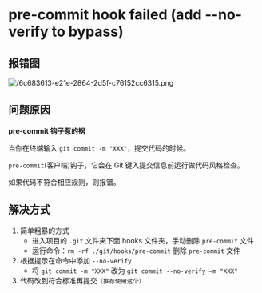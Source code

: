 # pre-commit hook failed (add --no-verify to bypass)

<article-info/>

## 报错图

![/6c683613-e21e-2864-2d5f-c76152cc6315.png](/6c683613-e21e-2864-2d5f-c76152cc6315.png)

## 问题原因

**pre-commit 钩子惹的祸**

当你在终端输入 `git commit -m "XXX"`，提交代码的时候。

`pre-commit`(客户端)钩子，它会在 Git 键入提交信息前运行做代码风格检查。

如果代码不符合相应规则，则报错。

## 解决方式

1. 简单粗暴的方式
   - 进入项目的 `.git` 文件夹下面 hooks 文件夹，手动删除 `pre-commit` 文件
   - 运行命令：`rm -rf ./git/hooks/pre-commit` 删除 `pre-commit` 文件
2. 根据提示在命令中添加 `--no-verify`
   - 将 `git commit -m "XXX"` 改为 `git commit --no-verify –m "XXX"`
3. 代码改到符合标准再提交`（推荐使用这个）`
